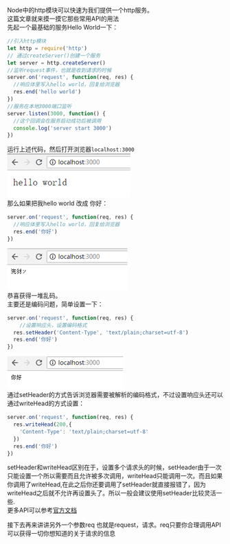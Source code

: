 Node中的http模块可以快速为我们提供一个http服务。    
这篇文章就来摸一摸它那些常用API的用法    
先起一个最基础的服务Hello World一下：    
```javascript
//引入http模块
let http = require('http')
// 通过createServer()创建一个服务
let server = http.createServer()
//监听request事件，也就是收到请求的时候
server.on('request', function(req, res) {
  //响应体里写入hello world，回复给浏览器
  res.end('hello world')
})
//服务在本地3000端口监听
server.listen(3000, function() {
  //这个回调会在服务启动成功后被调用
  console.log('server start 3000')
})
```    
运行上述代码，然后打开浏览器`localhost:3000`    
![init](../pic/http1.png)    
那么如果把我hello world 改成 你好：    
```javascript
server.on('request', function(req, res) {
  //响应体里写入hello world，回复给浏览器
  res.end('你好')
})
```   
![chinese](../pic/http2.png)    
恭喜获得一堆乱码。   
主要还是编码问题，简单设置一下：    
```javascript
server.on('request', function(req, res) {
    //设置响应头，设置编码格式
  res.setHeader('Content-Type', 'text/plain;charset=utf-8')
  res.end('你好')
})
```   
![header](../pic/http3.png)    
通过setHeader的方式告诉浏览器需要被解析的编码格式，不过设置响应头还可以通过writeHead的方式设置：    
```javascript
server.on('request', function(req, res) {
  res.writeHead(200,{
    'Content-Type': 'text/plain;charset=utf-8'
  })
  res.end('你好')
})
```   
setHeader和writeHead区别在于，设置多个请求头的时候，setHeader由于一次只能设置一个所以需要而且允许被多次调用，writeHead只能调用一次。而且如果你调用了writeHead,在此之后你还要调用了setHeader就直接报错了，因为writeHead之后就不允许再设置头了。所以一般会建议使用setHeader比较灵活一些.   
更多API可以参考[官方文档](https://nodejs.org/dist/latest-v10.x/docs/api/http.html#http_class_http_serverresponse)     

接下去再来讲讲另外一个参数req 也就是request，请求。req只要你合理调用API可以获得一切你想知道的关于请求的信息